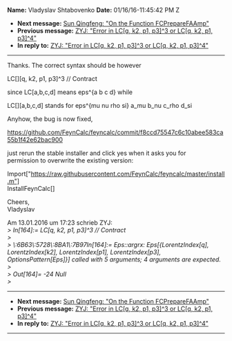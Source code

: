 **Name:** Vladyslav Shtabovenko
**Date:** 01/16/16-11:45:42 PM Z

  - **Next message:** [Sun Qingfeng: "On the Function
    FCPrepareFAAmp"](1017.html)
  - **Previous message:** [ZYJ: "Error in LC[q, k2, p1, p3]^3 or
    LC[q, k2, p1, p3]^4"](1015.html)
  - **In reply to:** [ZYJ: "Error in LC[q, k2, p1, p3]^3 or
    LC[q, k2, p1, p3]^4"](1015.html)

-----

Thanks. The correct syntax should be however  

LC[][q, k2, p1, p3]^3 // Contract  

since LC[a,b,c,d] means eps^{a b c d} while  

LC[][a,b,c,d] stands for eps^{mu nu rho si} a\_mu b\_nu
c\_rho d\_si  

Anyhow, the bug is now fixed,  

https://github.com/FeynCalc/feyncalc/commit/f8ccd75547c6c10abee583ca55b1f42e62bac900  

just rerun the stable installer and click yes when it asks you for  
permission to overwrite the existing version:  

Import["https://raw.githubusercontent.com/FeynCalc/feyncalc/master/install.m"]  
InstallFeynCalc[]  

Cheers,  
Vladyslav  

Am 13.01.2016 um 17:23 schrieb ZYJ:  
*\> In[164]:= LC[q, k2, p1, p3]^3 // Contract*  
*\>*  
*\> \\:6B63\\:5728\\:8BA1\\:7B97In[164]:= Eps::argrx:
Eps[{LorentzIndex[q], LorentzIndex[k2],
LorentzIndex[p1], LorentzIndex[p3],
OptionsPattern[Eps]}] called with 5 arguments; 4 arguments
are expected.*  
*\>*  
*\> Out[164]= -24 Null*  
*\>*  

-----

  - **Next message:** [Sun Qingfeng: "On the Function
    FCPrepareFAAmp"](1017.html)
  - **Previous message:** [ZYJ: "Error in LC[q, k2, p1, p3]^3 or
    LC[q, k2, p1, p3]^4"](1015.html)
  - **In reply to:** [ZYJ: "Error in LC[q, k2, p1, p3]^3 or
    LC[q, k2, p1, p3]^4"](1015.html)

-----

